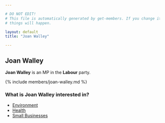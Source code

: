 ```yaml
---

# DO NOT EDIT!
# This file is automatically generated by get-members. If you change it, bad
# things will happen.

layout: default
title: "Joan Walley"

---
```


## Joan Walley

**Joan Walley** is an MP in the **Labour** party.

{% include members/joan-walley.md %}

### What is Joan Walley interested in?


* [Environment](/interests/environment.html)
* [Health](/interests/health.html)
* [Small Businesses](/interests/small-businesses.html)
